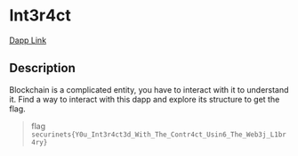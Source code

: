 # Int3r4ct

[Dapp Link](https://int3r4ct-dapp.netlify.app/)

## Description

Blockchain is a complicated entity, you have to interact with it to understand it. Find a way to interact with this dapp and explore its structure to get the flag.

> flag `securinets{Y0u_Int3r4ct3d_With_The_Contr4ct_Usin6_The_Web3j_L1br4ry}`
